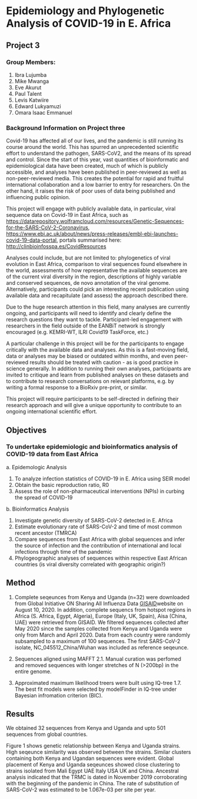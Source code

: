 # Epidemiology and Phylogenetic Analysis of COVID-19 in E. Africa
## Project 3

### Group Members:
1. Ibra Lujumba
2. Mike Mwanga
3. Eve Akurut
4. Paul Talent
5. Levis Katwiire
6. Edward Lukyamuzi
7. Omara Isaac Emmanuel

### Background Information on Project three
Covid-19 has affected all of our lives, and the pandemic is still running its course around the world. This has spurred an unprecedented scientific effort to understand the pathogen, SARS-CoV2, and the means of its spread and control. Since the start of this year, vast quantities of bioinformatic and epidemiological data have been created, much of which is publicly accessible, and analyses have been published in peer-reviewed as well as non-peer-reviewed media. This creates the potential for rapid and fruitful international collaboration and a low barrier to entry for researchers. On the other hand, it raises the risk of poor uses of data being published and influencing public opinion.

This project will engage with publicly available data, in particular, viral sequence data on Covid-19 in East Africa, such as https://datarepository.wolframcloud.com/resources/Genetic-Sequences-for-the-SARS-CoV-2-Coronavirus, https://www.ebi.ac.uk/about/news/press-releases/embl-ebi-launches-covid-19-data-portal, portals summarised here: http://clinbioinfosspa.es/CovidResources

Analyses could include, but are not limited to: phylogenetics of viral evolution in East Africa, comparison to viral sequences found elsewhere in the world, assessments of how representative the available sequences are of the current viral diversity in the region, descriptions of highly variable and conserved sequences, de novo annotation of the viral genome. Alternatively, participants could pick an interesting recent publication using available data and recapitulate (and assess) the approach described there.

Due to the huge research attention in this field, many analyses are currently ongoing, and participants will need to identify and clearly define the research questions they want to tackle. Participant-led engagement with researchers in the field outside of the EANBiT network is strongly encouraged (e.g. KEMRI-WT, ILRI Covid19 TaskForce, etc.)

A particular challenge in this project will be for the participants to engage critically with the available data and analyses. As this is a fast-moving field, data or analyses may be biased or outdated within months, and even peer-reviewed results should be treated with caution - as is good practice in science generally. In addition to running their own analyses, participants are invited to critique and learn from published analyses on these datasets and to contribute to research conversations on relevant platforms, e.g. by writing a formal response to a BioRxiv pre-print, or similar.

This project will require participants to be self-directed in defining their research approach and will give a unique opportunity to contribute to an ongoing international scientific effort.

## Objectives

### To undertake epidemiologic and bioinformatics  analysis of COVID-19 data from East Africa

a. Epidemologic Analysis
1. To analyze infection statistics of COVID-19 in E. Africa using SEIR model
2. Obtain the  basic reproduction ratio, R0 
3. Assess the role of non-pharmaceutical interventions (NPIs)  in  curbing the spread of COVID-19

b. Bioinformatics Analysis

1. Investigate genetic diversity of SARS-CoV-2 detected in E. Africa 
2. Estimate evolutionary rate of SARS-CoV-2  and time of most common recent ancestor (TMRCA) 
3. Compare sequences from East Africa with global sequences and infer the source of infection and the contribution of international and local infections through time of the pandemic
4. Phylogeographic analyses of sequences within respective East African countries (is viral diversity correlated with geographic origin?)


## Method
1. Complete seqeunces from Kenya and Uganda (n=32) were downloaded from Global Initiative ON Sharing All Influenza Data [GISAID](https://www.gisaid.org/epiflu-applications/next-hcov-19-app/)website on August 10, 2020. In addition, complete sequencs from hotspot regions in Africa (S. Africa, Egypt, Algeria), Europe (Italy, UK, Spain), Aisa (China, UAE) were retrieved from GISAID. We filtered sequences collected after May 2020 since the samples collected from Kenya and Uganda were only from March and April 2020. Data from each country were randomly subsampled to a maximum of 100 sequences. The first SARS-CoV-2 isolate, NC_045512_China/Wuhan was included as reference seqeunce. 

2. Sequences aligned using MAFFT 2.1. Manual curation was perfomed and removed sequences with longer stretches of N (>200bp) in the entire genome.

5. Approximated maximum likelihood treers were built using IQ-tree 1.7. The best fit models were selected by modelFinder in IQ-tree under Bayesian infromation criterion (BIC).

## Results

We obtained 32 sequences from Kenya and Uganda and upto 501 sequences from global countries. 

Figure 1 shows genetic relationship between Kenya and Uganda strains. High seqeunce similarity was observed between the strains. Similar clusters containing both Kenya and Ugandan sequences were evident. Global placement of Kenya and Uganda seqeunces showed close clustering to strains isolated from 
Mali Egypt UAE Italy USA UK and China. Ancestral analysis indicated that the TRMC is dated in November 2019 corroborating with the beginning of the pandemic in China. The rate of substitution of SARS-CoV-2 was estimated to be 1.067e-03 per site per year. 
